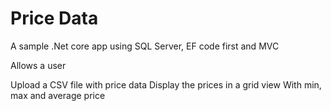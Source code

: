 # Price Data

A sample .Net core app using SQL Server, EF code first and MVC 

Allows a user 

Upload a CSV file with price data 
Display the prices in a grid view
With min, max and average price

